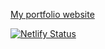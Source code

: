 [My portfolio website](https://jacobtucker.dev)

[![Netlify Status](https://api.netlify.com/api/v1/badges/a987c313-75cf-40a7-a403-6ff09ebb479f/deploy-status)](https://app.netlify.com/sites/jacobtucker/deploys)